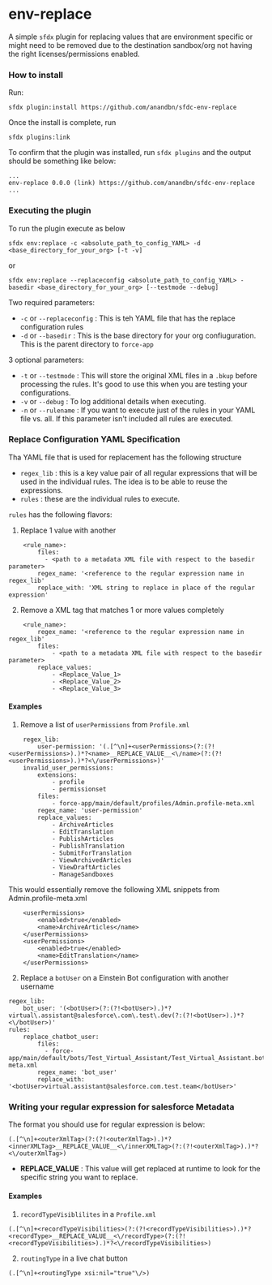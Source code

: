 env-replace
===========

A simple `sfdx` plugin for replacing values that are environment specific or might need to be removed due to the destination sandbox/org not having the right licenses/permissions enabled. 

### How to install

Run:
```
sfdx plugin:install https://github.com/anandbn/sfdc-env-replace

```

Once the install is complete, run 
```
sfdx plugins:link
```

To confirm that the plugin was installed, run `sfdx plugins` and the output should be something like below:

```
...
env-replace 0.0.0 (link) https://github.com/anandbn/sfdc-env-replace
...

```

### Executing the plugin

To run the plugin execute as below

```
sfdx env:replace -c <absolute_path_to_config_YAML> -d <base_directory_for_your_org> [-t -v]
```

or 
```
sfdx env:replace --replaceconfig <absolute_path_to_config_YAML> -basedir <base_directory_for_your_org> [--testmode --debug]
```

Two required parameters:

- `-c` or `--replaceconfig` : This is teh YAML file that has the replace configuration rules 
- `-d` or `--basedir` : This is the base directory for your org confiuguration. This is the parent directory to `force-app`

3 optional parameters:

- `-t` or `--testmode` : This will store the original XML files in a `.bkup` before processing the rules. It's good to use this when you are testing your configurations.
- `-v` or `--debug` : To log additional details when executing.
- `-n` or `--rulename` : If you want to execute just of the rules in your YAML file vs. all. If this parameter isn't included all rules are executed.

### Replace Configuration YAML Specification

Tha YAML file that is used for replacement has the following structure

- `regex_lib` : this is a key value pair of all regular expressions that will be used in the individual rules. The idea is to be able to reuse the expressions.
- `rules` : these are the individual rules to execute.

`rules` has the following flavors:

1. Replace 1 value with another

```
    <rule_name>:
        files:
          - <path to a metadata XML file with respect to the basedir parameter>
        regex_name: '<reference to the regular expression name in regex_lib'
        replace_with: 'XML string to replace in place of the regular expression'
```

2. Remove a XML tag that matches 1 or more values completely

```
    <rule_name>:
        regex_name: '<reference to the regular expression name in regex_lib'
        files:
            - <path to a metadata XML file with respect to the basedir parameter>
        replace_values:
            - <Replace_Value_1>
            - <Replace_Value_2>
            - <Replace_Value_3>

```

#### Examples

1. Remove a list of `userPermissions` from `Profile.xml`

```
    regex_lib:
        user-permission: '(.[^\n]+<userPermissions>(?:(?!<userPermissions>).)*?<name>__REPLACE_VALUE__<\/name>(?:(?!<userPermissions>).)*?<\/userPermissions>)'
    invalid_user_permissions: 
        extensions:
            - profile
            - permissionset
        files:
            - force-app/main/default/profiles/Admin.profile-meta.xml
        regex_name: 'user-permission' 
        replace_values:
            - ArchiveArticles
            - EditTranslation
            - PublishArticles
            - PublishTranslation
            - SubmitForTranslation
            - ViewArchivedArticles
            - ViewDraftArticles
            - ManageSandboxes
```

This would essentially remove the following XML snippets from Admin.profile-meta.xml

```
    <userPermissions>
        <enabled>true</enabled>
        <name>ArchiveArticles</name>
    </userPermissions>
    <userPermissions>
        <enabled>true</enabled>
        <name>EditTranslation</name>
    </userPermissions>
```

2. Replace a `botUser` on a Einstein Bot configuration with another username

```
regex_lib:
    bot_user: '(<botUser>(?:(?!<botUser>).)*?virtual\.assistant@salesforce\.com\.test\.dev(?:(?!<botUser>).)*?<\/botUser>)'
rules:
    replace_chatbot_user:
        files:
          - force-app/main/default/bots/Test_Virtual_Assistant/Test_Virtual_Assistant.bot-meta.xml
        regex_name: 'bot_user'
        replace_with: '<botUser>virtual.assistant@salesforce.com.test.team</botUser>'
```


### Writing your regular expression for salesforce Metadata

The format you should use for regular expression is below:

```
(.[^\n]+<outerXmlTag>(?:(?!<outerXmlTag>).)*?<innerXMLTag>__REPLACE_VALUE__<\/innerXMLTag>(?:(?!<outerXmlTag>).)*?<\/outerXmlTag>)

```

- ____REPLACE_VALUE____ : This value will get replaced at runtime to look for the specific string you want to replace.


#### Examples

1. `recordTypeVisiblilites` in a `Profile.xml`

```
(.[^\n]+<recordTypeVisibilities>(?:(?!<recordTypeVisibilities>).)*?<recordType>__REPLACE_VALUE__<\/recordType>(?:(?!<recordTypeVisibilities>).)*?<\/recordTypeVisibilities>)
```

2. `routingType` in a live chat button

```
(.[^\n]+<routingType xsi:nil="true"\/>)
```
